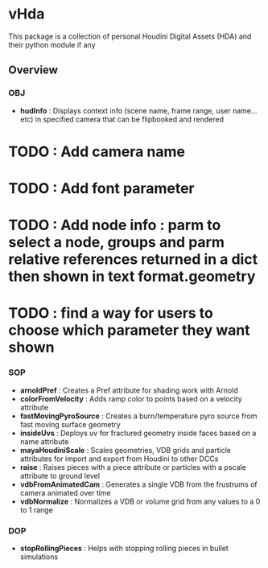 # vHda
  
This package is a collection of personal Houdini Digital Assets (HDA) and their python module if any  
  
## Overview

### OBJ

* **hudInfo** : Displays context info (scene name, frame range, user name... etc) in specified camera that can be flipbooked and rendered
# TODO : Add camera name
# TODO : Add font parameter
# TODO : Add node info : parm to select a node, groups and parm relative references returned in a dict then shown in text format.geometry
# TODO : find a way for users to choose which parameter they want shown

### SOP

* **arnoldPref** : Creates a Pref attribute for shading work with Arnold
* **colorFromVelocity** : Adds ramp color to points based on a velocity attribute
* **fastMovingPyroSource** : Creates a burn/temperature pyro source from fast moving surface geometry
* **insideUvs** : Deploys uv for fractured geometry inside faces based on a name attribute
* **mayaHoudiniScale** : Scales geometries, VDB grids and particle attributes for import and export from Houdini to other DCCs
* **raise** : Raises pieces with a piece attribute or particles with a pscale attribute to ground level
* **vdbFromAnimatedCam** : Generates a single VDB from the frustrums of camera animated over time
* **vdbNormalize** : Normalizes a VDB or volume grid from any values to a 0 to 1 range

### DOP

* **stopRollingPieces** : Helps with stopping rolling pieces in bullet simulations
